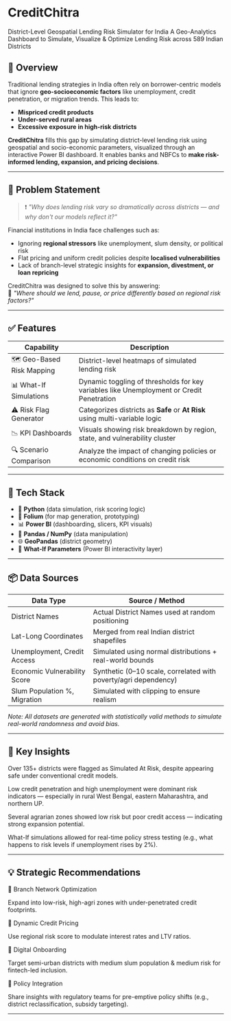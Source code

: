 # CreditChitra
District-Level Geospatial Lending Risk Simulator for India
A Geo-Analytics Dashboard to Simulate, Visualize & Optimize Lending Risk across 589 Indian Districts

## 🧠 Overview

Traditional lending strategies in India often rely on borrower-centric models that ignore **geo-socioeconomic factors** like unemployment, credit penetration, or migration trends. This leads to:
- **Mispriced credit products**
- **Under-served rural areas**
- **Excessive exposure in high-risk districts**

**CreditChitra** fills this gap by simulating district-level lending risk using geospatial and socio-economic parameters, visualized through an interactive Power BI dashboard. It enables banks and NBFCs to **make risk-informed lending, expansion, and pricing decisions**.

---

## 🚩 Problem Statement

> ❗ *"Why does lending risk vary so dramatically across districts — and why don't our models reflect it?"*

Financial institutions in India face challenges such as:
- Ignoring **regional stressors** like unemployment, slum density, or political risk
- Flat pricing and uniform credit policies despite **localised vulnerabilities**
- Lack of branch-level strategic insights for **expansion, divestment, or loan repricing**

CreditChitra was designed to solve this by answering:  
💬 *"Where should we lend, pause, or price differently based on regional risk factors?"*

---

## ✅ Features

| Capability                     | Description                                                                 |
|-------------------------------|-----------------------------------------------------------------------------|
| 🗺️ Geo-Based Risk Mapping     | District-level heatmaps of simulated lending risk                          |
| 📊 What-If Simulations        | Dynamic toggling of thresholds for key variables like Unemployment or Credit Penetration |
| ⚠️ Risk Flag Generator        | Categorizes districts as **Safe** or **At Risk** using multi-variable logic |
| 📉 KPI Dashboards             | Visuals showing risk breakdown by region, state, and vulnerability cluster |
| 🔍 Scenario Comparison        | Analyze the impact of changing policies or economic conditions on credit risk  |

---

## 🧰 Tech Stack

- 🐍 **Python** (data simulation, risk scoring logic)
- 📍 **Folium** (for map generation, prototyping)
- 📊 **Power BI** (dashboarding, slicers, KPI visuals)
- 🧼 **Pandas / NumPy** (data manipulation)
- 🌐 **GeoPandas** (district geometry)
- 🔁 **What-If Parameters** (Power BI interactivity layer)

---

## 📦 Data Sources

| Data Type                     | Source / Method                                   |
|------------------------------|--------------------------------------------------|
| District Names               | Actual District Names used at random positioning          |
| Lat-Long Coordinates         | Merged from real Indian district shapefiles      |
| Unemployment, Credit Access  | Simulated using normal distributions + real-world bounds |
| Economic Vulnerability Score | Synthetic (0–10 scale, correlated with poverty/agri dependency) |
| Slum Population %, Migration | Simulated with clipping to ensure realism        |

*Note: All datasets are generated with statistically valid methods to simulate real-world randomness and avoid bias.*

---

## 📍 Key Insights
Over 135+ districts were flagged as Simulated At Risk, despite appearing safe under conventional credit models.

Low credit penetration and high unemployment were dominant risk indicators — especially in rural West Bengal, eastern Maharashtra, and northern UP.

Several agrarian zones showed low risk but poor credit access — indicating strong expansion potential.

What-If simulations allowed for real-time policy stress testing (e.g., what happens to risk levels if unemployment rises by 2%).

---

## 💡 Strategic Recommendations
📌 Branch Network Optimization

Expand into low-risk, high-agri zones with under-penetrated credit footprints.

📌 Dynamic Credit Pricing

Use regional risk score to modulate interest rates and LTV ratios.

📌 Digital Onboarding

Target semi-urban districts with medium slum population & medium risk for fintech-led inclusion.

📌 Policy Integration

Share insights with regulatory teams for pre-emptive policy shifts (e.g., district reclassification, subsidy targeting).

---
